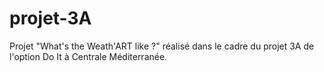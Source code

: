 # projet-3A
Projet "What's the Weath'ART like ?" réalisé dans le cadre du projet 3A de l'option Do It à Centrale Méditerranée.
